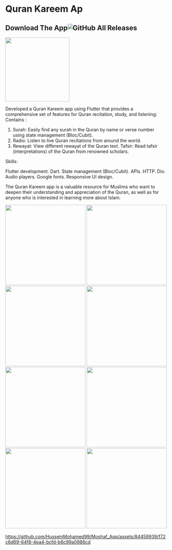 # Quran Kareem Ap

## Download The App![GitHub All Releases](https://img.shields.io/github/downloads/HusseinMohamed99/Moshaf_App/total?color=green)
<a href="https://github.com/HusseinMohamed99/Moshaf_App/releases/download/v1.0.0/QURAN.KAREEM.apk"><img src="https://playerzon.com/asset/download.png" width="200">
</img></a>

Developed a Quran Kareem app using Flutter that provides a comprehensive set of features for Quran recitation, study, and listening:
Contains :
1. Surah: Easily find any surah in the Quran by name or verse number using state management (Bloc/Cubit).
2. Radio: Listen to live Quran recitations from around the world.
3. Rewayat: View different rewayat of the Quran text.
Tafsir: Read tafsir (interpretations) of the Quran from renowned scholars.

Skills:

Flutter development.
Dart.
State management (Bloc/Cubit).
APIs.
HTTP.
Dio.
Audio players.
Google fonts.
Responsive UI design.

The Quran Kareem app is a valuable resource for Muslims who want to deepen their understanding and appreciation of the Quran, as well as for anyone who is interested in learning more about Islam.

<p>

  <img src="https://github.com/HusseinMohamed99/Moshaf_App/assets/84459939/64a007cd-df2e-4dae-97ce-df4e416886c3" width="250" />
    <img src="https://github.com/HusseinMohamed99/Moshaf_App/assets/84459939/769c7f72-b776-4d5d-8ac7-e1b39f386d92" width="250" />
    <img src="https://github.com/HusseinMohamed99/Moshaf_App/assets/84459939/bf5894ce-9fd3-4f2a-a850-2189faf9f4aa" width="250" />
    <img src="https://github.com/HusseinMohamed99/Moshaf_App/assets/84459939/85b1d244-f4b9-41fb-8090-e93ad787af10" width="250" />
    <img src="https://github.com/HusseinMohamed99/Moshaf_App/assets/84459939/f8ccea82-07ae-4361-bd8a-c62eba733cbf" width="250" />
     <img src="https://github.com/HusseinMohamed99/Moshaf_App/assets/84459939/de4198a2-401d-4aa8-9c6f-9ef9f2ccfc92" width="250" />
        <img src="https://github.com/HusseinMohamed99/Moshaf_App/assets/84459939/2aa78bbe-4b11-477b-948d-e78fafd1b31c" width="250" />
                        <img src="https://github.com/HusseinMohamed99/Moshaf_App/assets/84459939/fa96b51c-68fa-4d4d-8d4e-55868dacd31d" width="250" />
                    

  </p>


https://github.com/HusseinMohamed99/Moshaf_App/assets/84459939/f72c6d69-64f8-4ea4-bcfd-b6c99a0986cd


  
  
